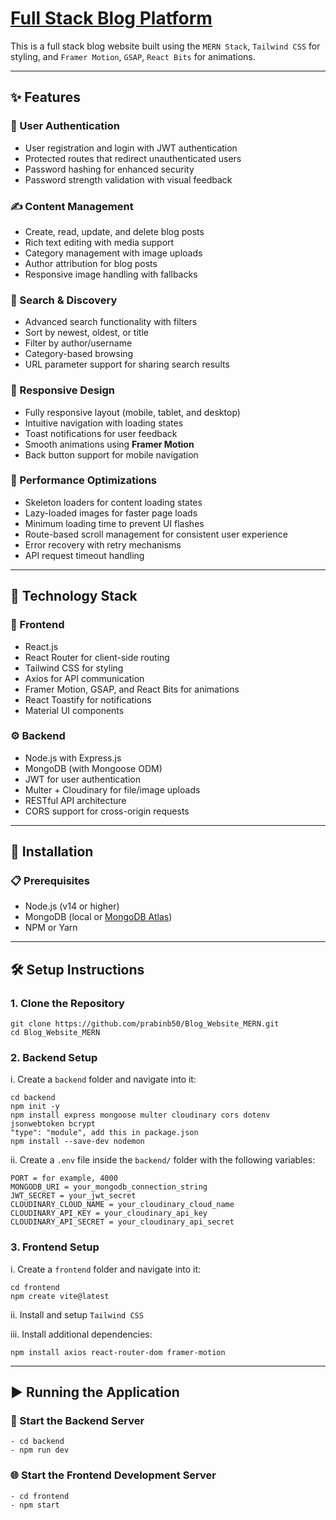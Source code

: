 ﻿# [Full Stack Blog Platform](https://blog-website-mern-gray.vercel.app/) 

This is a full stack blog website built using the `MERN Stack`, `Tailwind CSS` for styling, and `Framer Motion`, `GSAP`, `React Bits` for animations.

---

## ✨ Features

### 🔐 User Authentication
- User registration and login with JWT authentication
- Protected routes that redirect unauthenticated users
- Password hashing for enhanced security
- Password strength validation with visual feedback

### ✍️ Content Management
- Create, read, update, and delete blog posts
- Rich text editing with media support
- Category management with image uploads
- Author attribution for blog posts
- Responsive image handling with fallbacks

### 🔎 Search & Discovery
- Advanced search functionality with filters
- Sort by newest, oldest, or title
- Filter by author/username
- Category-based browsing
- URL parameter support for sharing search results

### 📱 Responsive Design
- Fully responsive layout (mobile, tablet, and desktop)
- Intuitive navigation with loading states
- Toast notifications for user feedback
- Smooth animations using **Framer Motion**
- Back button support for mobile navigation

### 🚀 Performance Optimizations
- Skeleton loaders for content loading states
- Lazy-loaded images for faster page loads
- Minimum loading time to prevent UI flashes
- Route-based scroll management for consistent user experience
- Error recovery with retry mechanisms
- API request timeout handling

---

## 🧰 Technology Stack

### 🔧 Frontend
- React.js  
- React Router for client-side routing  
- Tailwind CSS for styling  
- Axios for API communication  
- Framer Motion, GSAP, and React Bits for animations 
- React Toastify for notifications
- Material UI components   

### ⚙️ Backend
- Node.js with Express.js  
- MongoDB (with Mongoose ODM)  
- JWT for user authentication  
- Multer + Cloudinary for file/image uploads  
- RESTful API architecture  
- CORS support for cross-origin requests

---

## 🚀 Installation

### 📋 Prerequisites
- Node.js (v14 or higher)
- MongoDB (local or [MongoDB Atlas](https://www.mongodb.com/cloud/atlas))
- NPM or Yarn

---

## 🛠️ Setup Instructions

### 1. Clone the Repository

    git clone https://github.com/prabinb50/Blog_Website_MERN.git
    cd Blog_Website_MERN

### 2. Backend Setup

i. Create a `backend` folder and navigate into it:

    cd backend
    npm init -y
    npm install express mongoose multer cloudinary cors dotenv jsonwebtoken bcrypt
    "type": "module", add this in package.json
    npm install --save-dev nodemon

ii. Create a `.env` file inside the `backend/` folder with the following variables:

    PORT = for example, 4000
    MONGODB_URI = your_mongodb_connection_string
    JWT_SECRET = your_jwt_secret
    CLOUDINARY_CLOUD_NAME = your_cloudinary_cloud_name
    CLOUDINARY_API_KEY = your_cloudinary_api_key
    CLOUDINARY_API_SECRET = your_cloudinary_api_secret

### 3. Frontend Setup

i. Create a `frontend` folder and navigate into it:

    cd frontend
    npm create vite@latest

ii. Install and setup `Tailwind CSS`

iii. Install additional dependencies:

    npm install axios react-router-dom framer-motion

---

## ▶️ Running the Application

### 🔁 Start the Backend Server

    - cd backend
    - npm run dev

### 🌐 Start the Frontend Development Server

    - cd frontend
    - npm start





